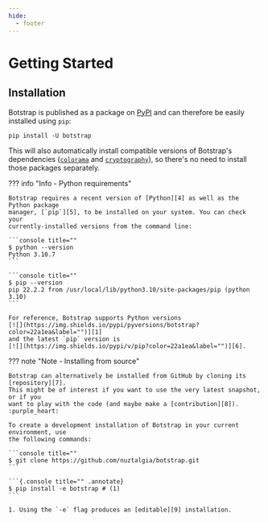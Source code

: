 ```yaml
---
hide:
  - footer
---
```


# Getting Started

## Installation

Botstrap is published as a package on [PyPI][1] and can therefore be easily installed
using `pip`:

```{.text .line-numbers-off title=""}
pip install -U botstrap
```

This will also automatically install compatible versions of Botstrap's dependencies
([`colorama`][2] and [`cryptography`][3]), so there's no need to install those packages
separately.

??? info "Info - Python requirements"

    Botstrap requires a recent version of [Python][4] as well as the Python package
    manager, [`pip`][5], to be installed on your system. You can check your
    currently-installed versions from the command line:

    ```console title=""
    $ python --version
    Python 3.10.7
    ```

    ```console title=""
    $ pip --version
    pip 22.2.2 from /usr/local/lib/python3.10/site-packages/pip (python 3.10)
    ```

    For reference, Botstrap supports Python versions
    [![](https://img.shields.io/pypi/pyversions/botstrap?color=22a1ea&label="")][1]
    and the latest `pip` version is
    [![](https://img.shields.io/pypi/v/pip?color=22a1ea&label="")][6].

??? note "Note - Installing from source"

    Botstrap can alternatively be installed from GitHub by cloning its [repository][7].
    This might be of interest if you want to use the very latest snapshot, or if you
    want to play with the code (and maybe make a [contribution][8]). :purple_heart:

    To create a development installation of Botstrap in your current environment, use
    the following commands:

    ```console title=""
    $ git clone https://github.com/nuztalgia/botstrap.git
    ```

    ```{.console title="" .annotate}
    $ pip install -e botstrap # (1)
    ```

    1. Using the `-e` flag produces an [editable][9] installation.

[1]: https://pypi.org/project/botstrap/
[2]: https://pypi.org/project/colorama/
[3]: https://pypi.org/project/cryptography/
[4]: https://www.python.org/downloads/
[5]: https://pip.pypa.io/en/stable/installation/
[6]: https://pypi.org/project/pip/
[7]: https://github.com/nuztalgia/botstrap
[8]: https://github.com/nuztalgia/botstrap/blob/main/.github/CONTRIBUTING.md
[9]: https://pip.pypa.io/en/stable/topics/local-project-installs/#editable-installs

<link rel="stylesheet" href="../stylesheets/getting-started.css" />
